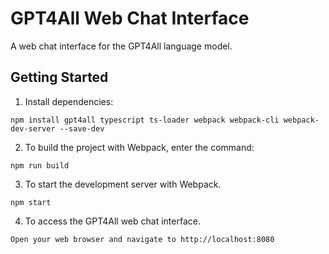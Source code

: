 # GPT4All Web Chat Interface

A web chat interface for the GPT4All language model.

## Getting Started

1. Install dependencies:
```
npm install gpt4all typescript ts-loader webpack webpack-cli webpack-dev-server --save-dev
```

2. To build the project with Webpack, enter the command:
```
npm run build
```

3. To start the development server with Webpack.
```
npm start
``` 

4. To access the GPT4All web chat interface.
```
Open your web browser and navigate to http://localhost:8080 
```